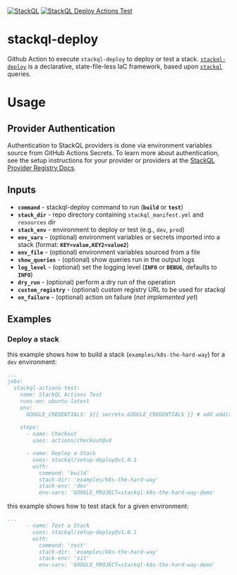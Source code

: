 [![StackQL](https://stackql.io/img/stackql-logo-bold.png)](https://github.com/stackql/stackql)
[![StackQL Deploy Actions Test](https://github.com/stackql/stackql-deploy-action/actions/workflows/stackql-deploy-actions-test.yml/badge.svg)](https://github.com/stackql/stackql-deploy-action/actions/workflows/stackql-deploy-actions-test.yml)

# stackql-deploy
Github Action to execute `stackql-deploy` to deploy or test a stack.  [`stackql-deploy`](https://github.com/stackql/stackql-deploy) is a declarative, state-file-less IaC framework, based upon [`stackql`](https://github.com/stackql/stackql) queries.

# Usage

## Provider Authentication
Authentication to StackQL providers is done via environment variables source from GitHub Actions Secrets.  To learn more about authentication, see the setup instructions for your provider or providers at the [StackQL Provider Registry Docs](https://stackql.io/registry).  

## Inputs
- **`command`** - stackql-deploy command to run (__`build`__ or __`test`__)
- **`stack_dir`** - repo directory containing `stackql_manifest.yml` and `resources` dir
- **`stack_env`** - environment to deploy or test (e.g., `dev`, `prod`)
- **`env_vars`** - (optional) environment variables or secrets imported into a stack (format: __`KEY=value,KEY2=value2`__)
- **`env_file`** - (optional) environment variables sourced from a file 
- **`show_queries`** - (optional) show queries run in the output logs
- **`log_level`** - (optional) set the logging level (__`INFO`__ or __`DEBUG`__, defaults to __`INFO`__)
- **`dry_run`** - (optional) perform a dry run of the operation
- **`custom_registry`** - (optional) custom registry URL to be used for stackql
- **`on_failure`** - (optional) action on failure (*not implemented yet*)

## Examples

### Deploy a stack

this example shows how to build a stack (`examples/k8s-the-hard-way`) for a `dev` environment:

```yaml
...
jobs:
  stackql-actions-test:
    name: StackQL Actions Test
    runs-on: ubuntu-latest
    env:
      GOOGLE_CREDENTIALS: ${{ secrets.GOOGLE_CREDENTIALS }} # add additional cloud provider creds here as needed
    
    steps:
      - name: Checkout
        uses: actions/checkout@v4

      - name: Deploy a Stack
        uses: stackql/setup-deploy@v1.0.1
        with:
          command: 'build'
          stack-dir: 'examples/k8s-the-hard-way'
          stack-env: 'dev'
          env-vars: 'GOOGLE_PROJECT=stackql-k8s-the-hard-way-demo'
```

this example shows how to test stack for a given environment:

```yaml
...
      - name: Test a Stack
        uses: stackql/setup-deploy@v1.0.1
        with:
          command: 'test'
          stack-dir: 'examples/k8s-the-hard-way'
          stack-env: 'sit'
          env-vars: 'GOOGLE_PROJECT=stackql-k8s-the-hard-way-demo'
```
